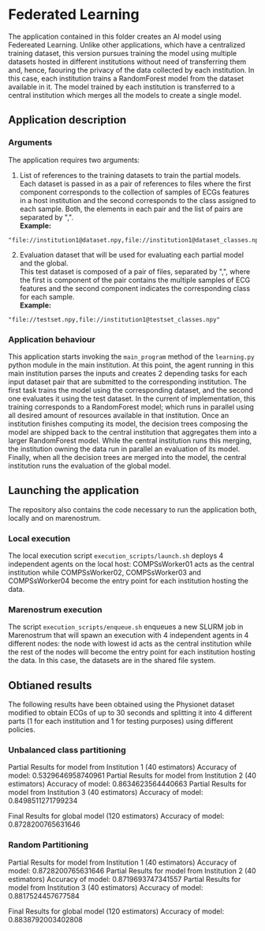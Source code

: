 # Federated Learning
The application contained in this folder creates an AI model using Federeated Learning. Unlike other applications, which have a centralized training dataset, this version pursues training the model using multiple datasets hosted in different institutions without need of transferring them and, hence, faouring the privacy of the data collected by each institution. In this case, each institution trains a RandomForest model from the dataset available in it. The model trained by each institution is transferred to a central institution which merges all the models to create a single model.

## Application description
### Arguments
The application requires two arguments:

1. List of references to the training datasets to train the partial models.  
Each dataset is passed in as a pair of references to files where the first component corresponds to the collection of samples of ECGs features in a host institution and the second corresponds to the class assigned to each sample. Both, the elements in each pair and the list of pairs are separated by ",".  
**Example:**
```
"file://institution1@dataset.npy,file://institution1@dataset_classes.npy,file://institution2@dataset.npy,file://institution2@dataset_classes.npy,file://institution3@dataset.npy,file://institution3@dataset_classes.npy"
```

2. Evaluation dataset that will be used for evaluating each partial model and the global.  
This test dataset is composed of a pair of files, separated by ",",  where the first is component of the pair contains the multiple samples of ECG features and the second component indicates the corresponding class for each sample.  
**Example:**
```
"file://testset.npy,file://institution1@testset_classes.npy"
```

### Application behaviour
This application starts invoking the `main_program` method of the `learning.py` python module in the main institution. At this point, the agent running in this main institution parses the inputs and creates 2 depending tasks for each input dataset pair that are submitted to the corresponding institution. The first task trains the model using the corresponding dataset, and the second one evaluates it using the test dataset. In the current of implementation, this training corresponds to a RandomForest model; which runs in parallel using all desired amount of resources available in that institution. Once an institution finishes computing its model, the decision trees composing the model are shipped back to the central institution that aggregates them into a larger RandomForest model. While the central institution runs this merging, the institution owning the data run in parallel an evaluation of its model. Finally, when all the decision trees are merged into the model, the central institution runs the evaluation of the global model.

## Launching the application
The repository also contains the code necessary to run the application both, locally and on marenostrum.
### Local execution
The local execution script `execution_scripts/launch.sh` deploys 4 independent agents on the local host: COMPSsWorker01 acts as the central institution while COMPSsWorker02, COMPSsWorker03 and COMPSsWorker04 become the entry point for each institution hosting the data.

### Marenostrum execution
The script `execution_scripts/enqueue.sh` enqueues a new SLURM job in Marenostrum that will spawn an execution with 4 independent agents  in 4 different nodes: the node with lowest id acts as the central institution while the rest of the nodes will become the entry point for each institution hosting the data. In this case, the datasets are in the shared file system.

## Obtianed results
The following results have been obtained using the Physionet dataset modified to obtain ECGs of up to 30 seconds and splitting it into 4 different parts (1 for each institution and 1 for testing purposes) using different policies.

### Unbalanced class partitioning
Partial Results for model from Institution 1 (40 estimators)
Accuracy of model: 0.5329646958740961
Partial Results for model from Institution 2 (40 estimators)
Accuracy of model: 0.8634623564440663
Partial Results for model from Institution 3 (40 estimators)
Accuracy of model: 0.8498511271799234

Final Results for global model (120 estimators)
Accuracy of model: 0.8728200765631646 

### Random Partitioning
Partial Results for model from Institution 1 (40 estimators)
Accuracy of model: 0.8728200765631646
Partial Results for model from Institution 2 (40 estimators)
Accuracy of model: 0.8719693747341557
Partial Results for model from Institution 3 (40 estimators)
Accuracy of model: 0.8817524457677584

Final Results for global model (120 estimators)
Accuracy of model: 0.8838792003402808 